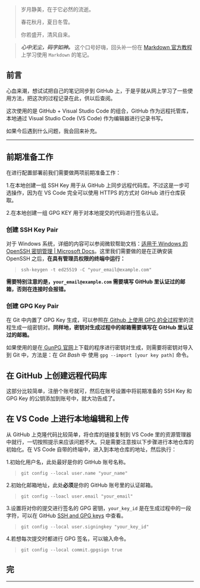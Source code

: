 > 岁月静美，在于它必然的流逝。
>
> 春花秋月，夏日冬雪。
>
> 你若盛开，清风自来。
 
> ***心中无尘，码字如神。*** 这个口号好嗨，回头补一份在 [Markdown 官方教程](https://markdown.com.cn/basic-syntax/ "Markdown 官方教程") 上学习使用 `Markdown` 的笔记。
## 前言
心血来潮，想试试把自己的笔记同步到 GitHub 上，于是乎就从网上学习了一些使用方法，把这次的过程记录在此，供以后查阅。

这次使用的是 GitHub $+$ Visual Studio Code 的组合，GitHub 作为远程托管库，本地通过 Visual Studio Code (VS Code) 作为编辑器进行记录书写。

如果今后遇到什么问题，我会回来补充。

---

## 前期准备工作
在进行配置部署前我们需要做两项前期准备工作：

1.在本地创建一组 SSH Key 用于从 GitHub 上同步远程代码库。不过这是一步可选操作，因为在 VS Code 完全可以使用 HTTPS 的方式对 GitHub 进行仓库获取。

2.在本地创建一组 GPG KEY 用于对本地提交的代码进行签名认证。

### 创建 SSH Key Pair
对于 Windows 系统，详细的内容可以参阅微软帮助文档：[适用于 Windows 的 OpenSSH 密钥管理 | Microsoft Docs](https://docs.microsoft.com/zh-cn/windows-server/administration/openssh/openssh_keymanagement "适用于 Windows 的 OpenSSH 密钥管理 | Microsoft Docs")。这里我们需要做的是在正确安装 OpenSSH 之后，**在具有管理员权限的终端中运行：**

> `ssh-keygen -t ed25519 -C "your_email@example.com"`

**需要特别注意的是，`your_email@example.com` 需要填写 GitHub 里认证过的邮箱，否则在连接时会报错。**

### 创建 GPG Key Pair
在 Git 中内置了 GPG Key 生成，可以参照[在 Github 上使用 GPG 的全过程](https://zhuanlan.zhihu.com/p/76861431 "在 Github 上使用 GPG 的全过程")里的流程生成一组密钥对。**同样地，密钥对生成过程中的邮箱需要填写在 GitHub 里认证过的邮箱。**

如果使用的是在[ GunPG 官网](https://gnupg.org/download/index.html)上下载的程序进行密钥对生成，则需要将密钥对导入到 Git 中，方法是：在 *Git Bash* 中 使用 `gpg --import [your key path]` 命令。

## 在 GitHub 上创建远程代码库
这部分比较简单，注册个账号就可，然后在账号设置中将前期准备的 SSH Key 和 GPG Key 的公钥添加到账号中，就大功告成了。

## 在 VS Code 上进行本地编辑和上传
从 GitHub 上克隆代码比较简单，将仓库的链接复制到 VS Code 里的资源管理器中就行，一切按照提示来应该问题不大。只是需要注意按以下步骤进行本地仓库的初始化。在 VS Code 自带的终端中，进入到本地仓库的地址，然后执行：

1.初始化用户名，此处最好是你的 GitHub 账号名称。
> `git config --local user.name "your_name"`

2.初始化邮箱地址，此处**必须**是你的 GitHub 账号里的认证邮箱。
> `git config --loacl user.email "your_email"`

3.设置将对你的提交进行签名的 GPG 密钥，`your_key_id` 是在生成过程中的一段字符，可以在 GitHub [SSH and GPG keys](https://github.com/settings/keys "GitHub SSH and GPG keys") 中查看。
> `git config --local user.signingkey "your_key_id"`

4.若想每次提交时都进行 GPG 签名，可以输入命令。
> `git config --local commit.gpgsign true`

## 完

---